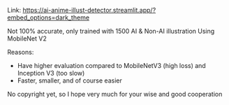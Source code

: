 Link:
https://ai-anime-illust-detector.streamlit.app/?embed_options=dark_theme

Not 100% accurate, only trained with 1500 AI & Non-AI illustration
Using MobileNet V2

Reasons:
- Have higher evaluation compared to MobileNetV3 (high loss) and Inception V3 (too slow)
- Faster, smaller, and of course easier

No copyright yet, so I hope very much for your wise and good cooperation
